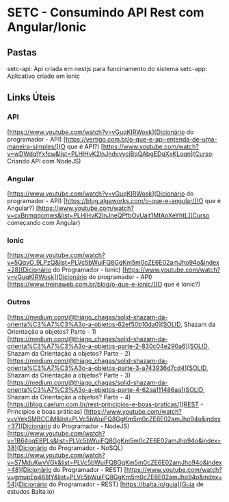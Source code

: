 
# SETC - Consumindo API Rest com Angular/Ionic

## Pastas

setc-api: Api criada em nestjs para funcinamento do sistema
setc-app: Aplicativo criado em ionic


## Links Úteis

### API

[https://www.youtube.com/watch?v=vGuqKIRWosk](Dicionário do programador - API)
[https://vertigo.com.br/o-que-e-api-entenda-de-uma-maneira-simples/](O que é API?)
[https://www.youtube.com/watch?v=wDWdqlYxfcw&list=PLHlHvK2lnJndvvycjBqQAbgEDqXxKLoqn](Curso: Criando API com NodeJS)

### Angular

[https://www.youtube.com/watch?v=vGuqKIRWosk](Dicionário do programador - API)
[https://blog.algaworks.com/o-que-e-angular/](O que é Angular?)
[https://www.youtube.com/watch?v=cxBnmqqcmws&list=PLHlHvK2lnJneQPfbOvUait1MtAoXeYhtL](Curso começando com Angular)

### Ionic

[https://www.youtube.com/watch?v=5QqvO_9LPzQ&list=PLVc5bWuiFQ8GgKm5m0cZE6E02amJho94o&index=28](Dicionário do Programador - Ionic)
[https://www.youtube.com/watch?v=vGuqKIRWosk](Dicionário do programador - API)
[https://www.treinaweb.com.br/blog/o-que-e-ionic/](O que é Ionic?)

### Outros

[https://medium.com/@thiago_chagas/solid-shazam-da-orienta%C3%A7%C3%A3o-a-objetos-62ef50b10da0](SOLID, Shazam da Orientação a objetos? Parte - 1)
[https://medium.com/@thiago_chagas/solid-shazam-da-orienta%C3%A7%C3%A3o-a-objetos-parte-2-830c04e290a6](SOLID, Shazam da Orientação a objetos? Parte - 2)
[https://medium.com/@thiago_chagas/solid-shazam-da-orienta%C3%A7%C3%A3o-a-objetos-parte-3-a743936d7cd4](SOLID, Shazam da Orientação a objetos? Parte - 3)
[https://medium.com/@thiago_chagas/solid-shazam-da-orienta%C3%A7%C3%A3o-a-objetos-parte-4-62aa111486aa](SOLID, Shazam da Orientação a objetos? Parte - 4)
[https://blog.caelum.com.br/rest-principios-e-boas-praticas/](REST - Princípios e boas práticas)
[https://www.youtube.com/watch?v=vYekSMBCCiM&list=PLVc5bWuiFQ8GgKm5m0cZE6E02amJho94o&index=37](Dicionário do Programador - NodeJS)
[https://www.youtube.com/watch?v=1B64oqE8PLs&list=PLVc5bWuiFQ8GgKm5m0cZE6E02amJho94o&index=38](Dicionário do Programador - NoSQL)
[https://www.youtube.com/watch?v=S7MduKwvVGk&list=PLVc5bWuiFQ8GgKm5m0cZE6E02amJho94o&index=48](Dicionário do Programador - REST)
[https://www.youtube.com/watch?v=gmupEp468lY&list=PLVc5bWuiFQ8GgKm5m0cZE6E02amJho94o&index=54](Dicionário do Programador - REST)
[https://balta.io/guia](Guia de estudos Balta.io)
